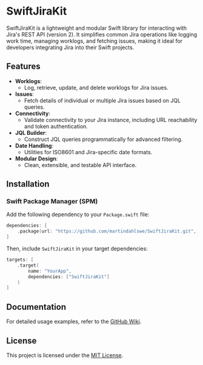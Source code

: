 # SwiftJiraKit

SwiftJiraKit is a lightweight and modular Swift library for interacting with Jira's REST API (version 2). It simplifies common Jira operations like logging work time, managing worklogs, and fetching issues, making it ideal for developers integrating Jira into their Swift projects.

## Features

- **Worklogs**:
  - Log, retrieve, update, and delete worklogs for Jira issues.
- **Issues**:
  - Fetch details of individual or multiple Jira issues based on JQL queries.
- **Connectivity**:
  - Validate connectivity to your Jira instance, including URL reachability and token authentication.
- **JQL Builder**:
  - Construct JQL queries programmatically for advanced filtering.
- **Date Handling**:
  - Utilities for ISO8601 and Jira-specific date formats.
- **Modular Design**:
  - Clean, extensible, and testable API interface.

## Installation

### Swift Package Manager (SPM)
Add the following dependency to your `Package.swift` file:
```swift
dependencies: [
    .package(url: "https://github.com/martindahlswe/SwiftJiraKit.git", from: "1.0.0")
]
```

Then, include `SwiftJiraKit` in your target dependencies:
```swift
targets: [
    .target(
        name: "YourApp",
        dependencies: ["SwiftJiraKit"]
    )
]
```

## Documentation

For detailed usage examples, refer to the [GitHub Wiki](https://github.com/martindahlswe/SwiftJiraKit/wiki).

## License

This project is licensed under the [MIT License](LICENSE).
